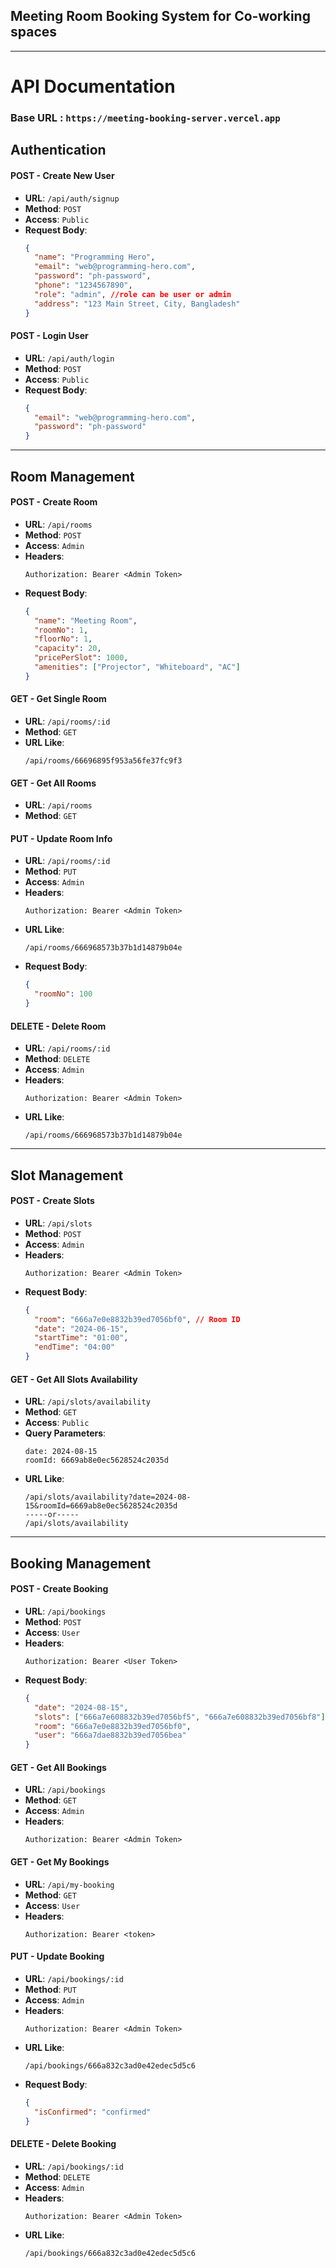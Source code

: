 ## Meeting Room Booking System for Co-working spaces

---

# API Documentation

### Base URL : `https://meeting-booking-server.vercel.app`

## Authentication

#### POST - Create New User

- **URL**: `/api/auth/signup`
- **Method**: `POST`
- **Access**: `Public`
- **Request Body**:
  ```json
  {
    "name": "Programming Hero",
    "email": "web@programming-hero.com",
    "password": "ph-password",
    "phone": "1234567890",
    "role": "admin", //role can be user or admin
    "address": "123 Main Street, City, Bangladesh"
  }
  ```

#### POST - Login User

- **URL**: `/api/auth/login`
- **Method**: `POST`
- **Access**: `Public`
- **Request Body**:
  ```json
  {
    "email": "web@programming-hero.com",
    "password": "ph-password"
  }
  ```

---

## Room Management

#### POST - Create Room

- **URL**: `/api/rooms`
- **Method**: `POST`
- **Access**: `Admin`
- **Headers**:
  ```text
  Authorization: Bearer <Admin Token>
  ```
- **Request Body**:
  ```json
  {
    "name": "Meeting Room",
    "roomNo": 1,
    "floorNo": 1,
    "capacity": 20,
    "pricePerSlot": 1000,
    "amenities": ["Projector", "Whiteboard", "AC"]
  }
  ```

#### GET - Get Single Room

- **URL**: `/api/rooms/:id`
- **Method**: `GET`
- **URL Like**:
  ```text
  /api/rooms/66696895f953a56fe37fc9f3
  ```

#### GET - Get All Rooms

- **URL**: `/api/rooms`
- **Method**: `GET`

#### PUT - Update Room Info

- **URL**: `/api/rooms/:id`
- **Method**: `PUT`
- **Access**: `Admin`
- **Headers**:
  ```text
  Authorization: Bearer <Admin Token>
  ```
- **URL Like**:
  ```text
  /api/rooms/666968573b37b1d14879b04e
  ```
- **Request Body**:
  ```json
  {
    "roomNo": 100
  }
  ```

#### DELETE - Delete Room

- **URL**: `/api/rooms/:id`
- **Method**: `DELETE`
- **Access**: `Admin`
- **Headers**:
  ```text
  Authorization: Bearer <Admin Token>
  ```
- **URL Like**:
  ```text
  /api/rooms/666968573b37b1d14879b04e
  ```

---

## Slot Management

#### POST - Create Slots

- **URL**: `/api/slots`
- **Method**: `POST`
- **Access**: `Admin`
- **Headers**:
  ```text
  Authorization: Bearer <Admin Token>
  ```
- **Request Body**:
  ```json
  {
    "room": "666a7e0e8832b39ed7056bf0", // Room ID
    "date": "2024-06-15",
    "startTime": "01:00",
    "endTime": "04:00"
  }
  ```

#### GET - Get All Slots Availability

- **URL**: `/api/slots/availability`
- **Method**: `GET`
- **Access**: `Public`
- **Query Parameters**:
  ```text
  date: 2024-08-15
  roomId: 6669ab8e0ec5628524c2035d
  ```
- **URL Like**:
  ```text
  /api/slots/availability?date=2024-08-15&roomId=6669ab8e0ec5628524c2035d
  -----or-----
  /api/slots/availability
  ```

---

## Booking Management

#### POST - Create Booking

- **URL**: `/api/bookings`
- **Method**: `POST`
- **Access**: `User`
- **Headers**:
  ```text
  Authorization: Bearer <User Token>
  ```
- **Request Body**:
  ```json
  {
    "date": "2024-08-15",
    "slots": ["666a7e608832b39ed7056bf5", "666a7e608832b39ed7056bf8"],
    "room": "666a7e0e8832b39ed7056bf0",
    "user": "666a7dae8832b39ed7056bea"
  }
  ```

#### GET - Get All Bookings

- **URL**: `/api/bookings`
- **Method**: `GET`
- **Access**: `Admin`
- **Headers**:
  ```text
  Authorization: Bearer <Admin Token>
  ```

#### GET - Get My Bookings

- **URL**: `/api/my-booking`
- **Method**: `GET`
- **Access**: `User`
- **Headers**:
  ```text
  Authorization: Bearer <token>
  ```

#### PUT - Update Booking

- **URL**: `/api/bookings/:id`
- **Method**: `PUT`
- **Access**: `Admin`
- **Headers**:
  ```text
  Authorization: Bearer <Admin Token>
  ```
- **URL Like**:
  ```text
  /api/bookings/666a832c3ad0e42edec5d5c6
  ```
- **Request Body**:
  ```json
  {
    "isConfirmed": "confirmed"
  }
  ```

#### DELETE - Delete Booking

- **URL**: `/api/bookings/:id`
- **Method**: `DELETE`
- **Access**: `Admin`
- **Headers**:
  ```text
  Authorization: Bearer <Admin Token>
  ```
- **URL Like**:
  ```text
  /api/bookings/666a832c3ad0e42edec5d5c6
  ```

